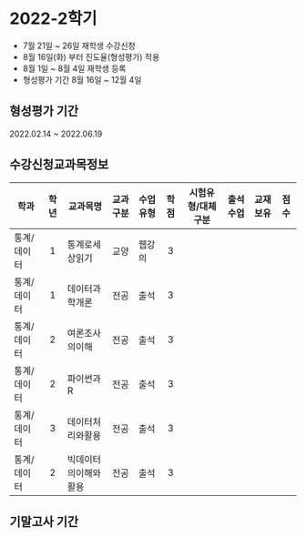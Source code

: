# 2022-2학기

- 7월 21일 ~ 26일 재학생 수강신청
- 8월 16일(화) 부터 진도율(형성평가) 적용
- 8월 1일 ~ 8월 4일 재학생 등록
- 형성평가 기간 8월 16일 ~ 12월 4일

## 형성평가 기간
2022.02.14 ~ 2022.06.19


## 수강신청교과목정보

| 학과        | 학년  | 교과목명                                   | 교과구분 | 수업유형 | 학점  | 시험유형/대체구분     |           출석수업           | 교재보유 | 점수  |
| ----------- | :---: | ------------------------------------------ | :------: | -------- | :---: | --------------------- | :--------------------------: | :------: | :---: |
| 통계/데이터 |    1  |  통계로세상읽기  |   교양   | 웹강의   |   3   |                      |                              |         |       |
| 통계/데이터 |    1  | 데이터과학개론 |   전공   | 출석     |   3   |  |  |         |       |
| 통계/데이터 |    2  | 여론조사의이해 |   전공   | 출석     |   3   |      |  |         |       |
| 통계/데이터 |    2  |  파이썬과R |   전공   | 출석     |   3   |  |  |         |    |
| 통계/데이터 |    3  | 데이터처리와활용 |   전공   | 출석     |   3   |      |  |         |    |
| 통계/데이터 |    2  | 빅데이터의이해와활용 |   전공   | 출석     |   3   |      |  |         |    |


## 기말고사 기간